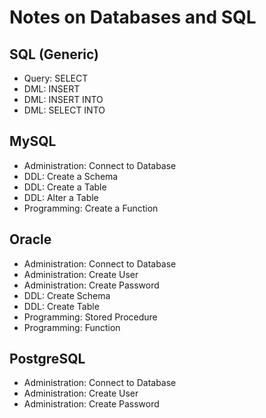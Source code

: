 # Notes on Databases and SQL

## SQL (Generic)
* Query: SELECT
* DML: INSERT
* DML: INSERT INTO
* DML: SELECT INTO

## MySQL
* Administration: Connect to Database
* DDL: Create a Schema
* DDL: Create a Table
* DDL: Alter a Table
* Programming: Create a Function

## Oracle
* Administration: Connect to Database
* Administration: Create User
* Administration: Create Password
* DDL: Create Schema
* DDL: Create Table
* Programming: Stored Procedure
* Programming: Function

## PostgreSQL
* Administration: Connect to Database
* Administration: Create User
* Administration: Create Password
